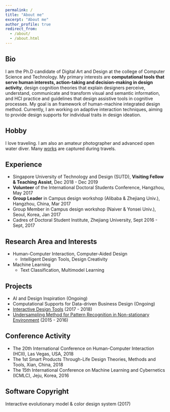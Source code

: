 ```yaml
---
permalink: /
title: "About me"
excerpt: "About me"
author_profile: true
redirect_from: 
  - /about/
  - /about.html
---
```


## Bio
I am the Ph.D candidate of Digital Art and Design at the college of Computer Science and Technology. My primary interests are   **computational tools that serve human interests, action-taking and decision-making in design activity**, design cognition theories that explain designers perceive, understand, communicate and transform visual and semantic information, and HCI practice and guidelines that design assistive tools in cognitive processes. My goal is an framework of human-machine integrated design method. Currently, I am working on adaptive interaction techniques, aiming to provide design supports for individual traits in design ideation.

## Hobby
I love traveling. I am also an amateur photographer and advanced open water diver. Many [works](https://jingliao132.github.io/portfolio) are captured during travels.

## Experience
- Singapore University of Technology and Design (SUTD), **Visiting Fellow & Teaching Assist**, Dec 2018 - Dec 2019
- **Volunteer** of the International Doctoral Students Conference, Hangzhou, May 2017
- **Group Leader** in Campus design workshop (Alibaba & Zhejiang Univ.), Hangzhou, China, Mar 2017
- Group Member in Campus design workshop (Naiver & Yonsei Univ.), Seoul, Korea, Jan 2017
- Cadres of Doctoral Student Institute, Zhejiang University, Sept 2016 - Sept, 2017

## Research Area and Interests
- Human-Computer Interaction, Computer-Aided Design
  - Intelligent Design Tools, Design Creativity
- Machine Learning
  - Text Classification, Multimodel Learning

## Projects
- AI and Design Inspiration (Ongoing)
- Computational Supports for Data-driven Business Design (Ongoing)
- [Interactive Design Tools](https://jingliao132.github.io/projects/2017-2018-project1) (2017 - 2018)
- [Undersampling Method for Pattern Recognition in Non-stationary Environment](https://jingliao132.github.io/projects/2015-2016-project0) (2015 - 2016)

## Conference Activity
- The 20th International Conference on Human-Computer Interaction (HCII), Las Vegas, USA, 2018
- The 1st Smart Products Through-Life Design Theories, Methods and Tools, Xian, China, 2018
- The 15th International Conference on Machine Learning and Cybernetics (ICMLC), Jeju, Korea, 2016

## Software Copyright
Interactive evolutionary model & color design system (2017)
